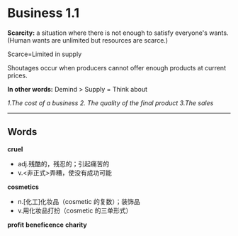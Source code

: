 # Business 1.1
**Scarcity:** a situation where there is not enough to satisfy everyone's wants.
(Human wants are unlimited but resources are scarce.)

Scarce=Limited in supply

Shoutages occur when producers cannot offer enough products at current prices.

**In other words:** Demind > Supply = Think about 

*1.The cost of a business*
*2. The quality of the final product*
*3.The sales*

---
## Words
**cruel** 
+ adj.残酷的，残忍的；引起痛苦的
+ v.<非正式>弄糟，使没有成功可能

**cosmetics**
+ n.[化工]化妆品（cosmetic 的复数）；装饰品
+ v.用化妆品打扮（cosmetic 的三单形式）

**profit**
**beneficence**
**charity**



